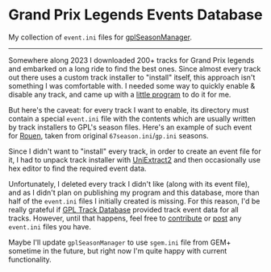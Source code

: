 # Grand Prix Legends Events Database

My collection of `event.ini` files for [gplSeasonManager](https://github.com/Casqade/gplSeasonManager). 

---

Somewhere along 2023 I downloaded 200+ tracks for Grand Prix legends 
and embarked on a long ride to find the best ones. Since almost 
every track out there uses a custom track installer to "install" itself, 
this approach isn't something I was comfortable with. I needed 
some way to quickly enable & disable any track, and came up with a 
[little program](https://github.com/Casqade/gplSeasonManager) 
to do it for me. 

But here's the caveat: for every track I want to enable, 
its directory must contain a special `event.ini` file 
with the contents which are usually written by track installers 
to GPL's season files. Here's an example of such event for 
[Rouen](https://github.com/Casqade/gplEventsDb/blob/main/events/1papurys/rouen/event.ini), 
taken from original `67season.ini`/`gp.ini` seasons. 

Since I didn't want to "install" every track, in order 
to create an event file for it, I had to
unpack track installer with 
[UniExtract2](https://github.com/Bioruebe/UniExtract2) 
and then occasionally use hex editor to find the 
required event data. 

Unfortunately, I deleted every track I didn't like 
(along with its event file), and as I didn't plan on 
publishing my program and this database, more than half 
of the `event.ini` files I initially created is missing. 
For this reason, I'd be really grateful if 
[GPL Track Database](https://gpladdons.the-fastlane.co.uk/tracks_list.php)
provided track event data for all tracks. However, until 
that happens, feel free to 
[contribute](https://github.com/Casqade/gplEventsDb/pulls) or 
[post](https://github.com/Casqade/gplEventsDb/issues/new) 
any `event.ini` files you have. 

Maybe I'll update `gplSeasonManager` to use `sgem.ini` 
file from GEM+ sometime in the future, but right now 
I'm quite happy with current functionality. 
